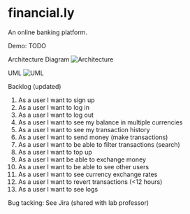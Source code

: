 # financial.ly

An online banking platform.


Demo: TODO

Architecture Diagram
![Architecture](https://i.imgur.com/vwkxrvO.jpg)

UML
![UML](https://i.imgur.com/GAkfCOP.png)

Backlog (updated)
1. As a user I want to sign up
2. As a user I want to log in
3. As a user I want to log out
4. As a user I want to see my balance in multiple currencies
5. As a user I want to see my transaction history
6. As a user I want to send money (make transactions)
7. As a user I want to be able to filter transactions (search)
8. As a user I want to top up
9. As a user I want be able to exchange money
10. As a user I want to be able to see other users
11. As a user I want to see currency exchange rates
12. As a user I want to revert transactions (<12 hours)
13. As a user I want to see logs

Bug tacking: See Jira (shared with lab professor)
